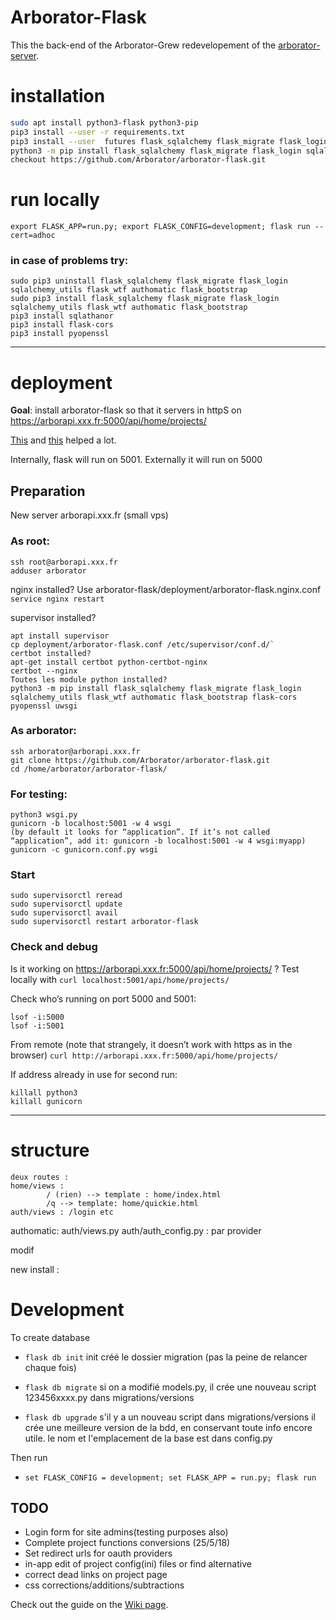 # Arborator-Flask
This the back-end of the Arborator-Grew redevelopement of the [arborator-server](https://github.com/Arborator/arborator-server).

# installation

```sh
sudo apt install python3-flask python3-pip
pip3 install --user -r requirements.txt
pip3 install --user  futures flask_sqlalchemy flask_migrate flask_login sqlalchemy_utils flask_wtf authomatic flask_bootstrap
python3 -m pip install flask_sqlalchemy flask_migrate flask_login sqlalchemy_utils flask_wtf authomatic flask_bootstrap flask-cors pyopenssl uwsgi
checkout https://github.com/Arborator/arborator-flask.git
```


# run locally

`export FLASK_APP=run.py; export FLASK_CONFIG=development; flask run --cert=adhoc`

### in case of problems try: 
```shell
sudo pip3 uninstall flask_sqlalchemy flask_migrate flask_login sqlalchemy_utils flask_wtf authomatic flask_bootstrap
sudo pip3 install flask_sqlalchemy flask_migrate flask_login sqlalchemy_utils flask_wtf authomatic flask_bootstrap
pip3 install sqlathanor
pip3 install flask-cors
pip3 install pyopenssl
```
	
-------------


# deployment

**Goal**: install arborator-flask so that it servers in httpS on https://arborapi.xxx.fr:5000/api/home/projects/

[This](https://medium.com/@thucnc/deploy-a-python-flask-restful-api-app-with-gunicorn-supervisor-and-nginx-62b20d62691f) and [this](https://serverfault.com/questions/828130/how-to-run-nginx-ssl-on-non-standard-port) helped a lot.

Internally, flask will run on 5001. Externally it will run on 5000

## Preparation
New server arborapi.xxx.fr (small vps)

### As root:
```
ssh root@arborapi.xxx.fr
adduser arborator
```

nginx installed?
Use arborator-flask/deployment/arborator-flask.nginx.conf
`service nginx restart`

supervisor installed?
```
apt install supervisor
cp deployment/arborator-flask.conf /etc/supervisor/conf.d/`
certbot installed?
apt-get install certbot python-certbot-nginx
certbot --nginx
Toutes les module python installed?
python3 -m pip install flask_sqlalchemy flask_migrate flask_login sqlalchemy_utils flask_wtf authomatic flask_bootstrap flask-cors pyopenssl uwsgi
```

### As arborator:
```
ssh arborator@arborapi.xxx.fr
git clone https://github.com/Arborator/arborator-flask.git
cd /home/arborator/arborator-flask/
```

### For testing:
```
python3 wsgi.py
gunicorn -b localhost:5001 -w 4 wsgi
(by default it looks for “application”. If it’s not called “application”, add it: gunicorn -b localhost:5001 -w 4 wsgi:myapp)
gunicorn -c gunicorn.conf.py wsgi
```

### Start
```
sudo supervisorctl reread
sudo supervisorctl update
sudo supervisorctl avail
sudo supervisorctl restart arborator-flask
```


### Check and debug
Is it working on https://arborapi.xxx.fr:5000/api/home/projects/ ?
Test locally with
`curl localhost:5001/api/home/projects/`

Check who’s running on port 5000 and 5001: 
```
lsof -i:5000
lsof -i:5001
```

From remote (note that strangely, it doesn’t work with https as in the browser)
`curl http://arborapi.xxx.fr:5000/api/home/projects/`


If address already in use for second run: 
```
killall python3
killall gunicorn
```






-------------



	
# structure
	deux routes : 
	home/views : 
			/ (rien) --> template : home/index.html
			/q --> template: home/quickie.html
	auth/views : /login etc
	
authomatic:
	auth/views.py
	auth/auth_config.py : par provider 
	

modif
	

new install :




# Development
To create database
* `flask db init`
init créé le dossier migration (pas la peine de relancer chaque fois)

* `flask db migrate`
si on a modifié models.py, il crée une nouveau script 123456xxxx.py dans migrations/versions

* `flask db upgrade`
s'il y a un nouveau script dans migrations/versions il crée une meilleure version de la bdd, en conservant toute info encore utile.
le nom et l'emplacement de la base est dans config.py


Then run

* `set FLASK_CONFIG = development; set FLASK_APP = run.py; flask run`



## TODO
* Login form for site admins(testing purposes also)
* Complete project functions conversions (25/5/18)
* Set redirect urls for oauth providers
* in-app edit of project config(ini) files or find alternative
* correct dead links on project page
* css corrections/additions/subtractions 


Check out the guide on the [Wiki page](https://github.com/Arborator/arborator-server/wiki).

